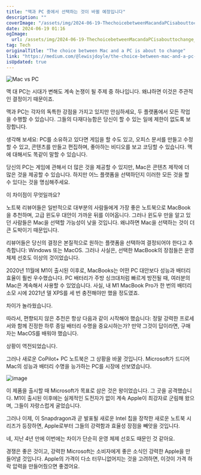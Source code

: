 ```yaml
---
title: "맥과 PC 중에서 선택하는 것이 바뀔 예정입니다"
description: ""
coverImage: "/assets/img/2024-06-19-ThechoicebetweenMacandaPCisabouttochange_0.png"
date: 2024-06-19 01:16
ogImage:
  url: /assets/img/2024-06-19-ThechoicebetweenMacandaPCisabouttochange_0.png
tag: Tech
originalTitle: "The choice between Mac and a PC is about to change"
link: "https://medium.com/@lewisjdoyle/the-choice-between-mac-and-a-pc-is-about-to-change-72492e31b8dd"
isUpdated: true
---
```


![Mac vs PC](/assets/img/2024-06-19-ThechoicebetweenMacandaPCisabouttochange_0.png)

맥 대 PC는 시대가 변해도 계속 논쟁이 될 주제 중 하나입니다. 왜냐하면 이것은 주관적인 결정이기 때문이죠.

맥과 PC는 각자의 독특한 강점을 가지고 있지만 안심하세요, 두 플랫폼에서 모든 작업을 수행할 수 있습니다. 그들의 다재다능함은 당신이 할 수 있는 일에 제한이 없도록 보장합니다.

생각해 보세요: PC를 소유하고 있다면 게임을 할 수도 있고, 오피스 문서를 만들고 수정할 수 있고, 콘텐츠를 만들고 편집하며, 좋아하는 비디오를 보고 코딩할 수 있습니다. 맥에 대해서도 똑같이 말할 수 있습니다.

<!-- cozy-coder - 수평 -->

<ins class="adsbygoogle"
     style="display:block"
     data-ad-client="ca-pub-4877378276818686"
     data-ad-slot="1107185301"
     data-ad-format="auto"
     data-full-width-responsive="true"></ins>

<script>
     (adsbygoogle = window.adsbygoogle || []).push({});
</script>

당신의 PC는 게임에 관해서 더 많은 것을 제공할 수 있지만, Mac은 콘텐츠 제작에 더 많은 것을 제공할 수 있습니다. 하지만 어느 플랫폼을 선택하던지 이러한 모든 것을 할 수 있다는 것을 명심해주세요.

이 차이점이 무엇일까요?

노트북 리뷰어들은 일반적으로 대부분의 사람들에게 가장 좋은 노트북으로 MacBook을 추천하며, 고급 윈도우 대안이 가까운 뒤를 이어옵니다. 그러나 윈도우 만을 알고 있던 사람들은 Mac을 선택할 가능성이 낮을 것입니다. 왜냐하면 Mac을 선택하는 것이 더 큰 도박이기 때문입니다.

리뷰어들은 당신의 결정은 본질적으로 원하는 플랫폼을 선택하여 결정되어야 한다고 추측합니다: Windows 또는 MacOS. 그러나 사실은, 선택한 MacBook의 장점들은 운영 체제 선호도 이상의 것이었습니다.

<!-- cozy-coder - 수평 -->

<ins class="adsbygoogle"
     style="display:block"
     data-ad-client="ca-pub-4877378276818686"
     data-ad-slot="1107185301"
     data-ad-format="auto"
     data-full-width-responsive="true"></ins>

<script>
     (adsbygoogle = window.adsbygoogle || []).push({});
</script>

2020년 11월에 M1이 출시된 이후로, MacBooks는 어떤 PC 대안보다 성능과 배터리 효율이 훨씬 우수했습니다. PC 배터리가 주방 싱크대처럼 빠르게 방전될 때, 여러분의 Mac은 계속해서 사용할 수 있었습니다. 사실, 내 M1 MacBook Pro가 한 번의 배터리 소모 시에 2021년 델 XPS를 세 번 충전해야만 했을 정도였죠.

차이가 놀라웠습니다.

따라서, 편향되지 않은 추천은 항상 다음과 같이 시작해야 했습니다: 정말 강력한 프로세서와 함께 진정한 하루 종일 배터리 수명을 중요시하는가? 만약 그것이 답이라면, 구매자는 MacOS를 배워야 했습니다.

상황이 역전되었습니다.

<!-- cozy-coder - 수평 -->

<ins class="adsbygoogle"
     style="display:block"
     data-ad-client="ca-pub-4877378276818686"
     data-ad-slot="1107185301"
     data-ad-format="auto"
     data-full-width-responsive="true"></ins>

<script>
     (adsbygoogle = window.adsbygoogle || []).push({});
</script>

그러나 새로운 CoPilot+ PC 노트북은 그 상황을 바꿀 것입니다. Microsoft가 드디어 Mac의 성능과 배터리 수명을 능가하는 PC를 시장에 선보였습니다.

![image](/assets/img/2024-06-19-ThechoicebetweenMacandaPCisabouttochange_1.png)

이 제품을 출시할 때 Microsoft가 목표로 삼은 것은 왕이었습니다. 그 곳을 공격했습니다. M1이 출시된 이후에는 실제적인 도전자가 없이 계속 Apple이 최강자로 군림해 왔으며, 그들이 자랑스럽게 굴었습니다.

그러나 이제, 이 Snapdragon과 곧 발표될 새로운 Intel 칩을 장착한 새로운 노트북 시리즈가 등장하면, Apple로부터 그들의 강력함과 효율성 장점을 빼앗을 것입니다.

<!-- cozy-coder - 수평 -->

<ins class="adsbygoogle"
     style="display:block"
     data-ad-client="ca-pub-4877378276818686"
     data-ad-slot="1107185301"
     data-ad-format="auto"
     data-full-width-responsive="true"></ins>

<script>
     (adsbygoogle = window.adsbygoogle || []).push({});
</script>

네, 지난 4년 만에 이번에는 차이가 단순히 운영 체제 선호도 때문인 것 같아요.

경쟁은 좋은 것이고, 강력한 Microsoft는 소비자에게 좋은 소식인 강력한 Apple을 만들어낼 것입니다. Apple의 가격이 다소 터무니없어지는 것을 고려하면, 이것이 가격 하락 압력을 만들어줬으면 좋겠어요.
